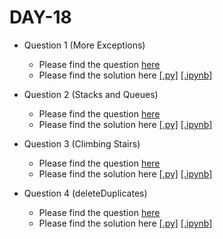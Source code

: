 # DAY-18

* Question 1 (More Exceptions)
    * Please find the question [here](./Question-1/question.pdf)
    * Please find the solution here [[.py]](./Question-1/solution.py) [[.ipynb]](./Question-1/solution.ipynb)

* Question 2 (Stacks and Queues)
    * Please find the question [here](./Question-2/question.pdf)
    * Please find the solution here [[.py]](./Question-2/solution.py) [[.ipynb]](./Question-2/solution.ipynb)

* Question 3 (Climbing Stairs)
    * Please find the question [here](https://leetcode.com/problems/climbing-stairs/)
    * Please find the solution here [[.py]](./Question-3/solution.py) [[.ipynb]](./Question-3/solution.ipynb)

* Question 4 (deleteDuplicates)
    * Please find the question [here](https://leetcode.com/problems/remove-duplicates-from-sorted-list)
    * Please find the solution here [[.py]](./Question-4/solution.py) [[.ipynb]](./Question-4/solution.ipynb)